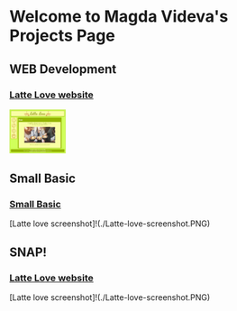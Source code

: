 # Welcome to Magda Videva's Projects Page

## WEB Development

### [Latte Love website](https://mvideva.github.io/latte-love/)
<img src="images/Latte-love-screenshot.PNG" width="100" alt="Latte Love website screenshot">

## Small Basic

### [Small Basic](https://mvideva.github.io/latte-love/)
[Latte love screenshot]!(./Latte-love-screenshot.PNG)

## SNAP!

### [Latte Love website](https://mvideva.github.io/latte-love/)
[Latte love screenshot]!(./Latte-love-screenshot.PNG)


